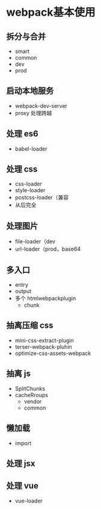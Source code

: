 # webpack基本使用
## 拆分与合并
* smart
* common
* dev
* prod
## 启动本地服务
* webpack-dev-server
* proxy 处理跨越
## 处理 es6
* babel-loader
## 处理 css
* css-loader
* style-loader
* postcss-loader（兼容
* 从后完全
## 处理图片
* file-loader（dev
* url-loader（prod，base64
## 多入口
* entry
* output
* 多个 htmlwebpackplugin
    * chunk
## 抽离压缩 css
* mini-css-extract-plugin
* terser-webpack-pluhin
* optimize-css-assets-webpack
## 抽离 js
* SplitChunks
* cacheRroups
    * vendor
    * common
## 懒加载
* import
## 处理 jsx
## 处理 vue
* vue-loader
